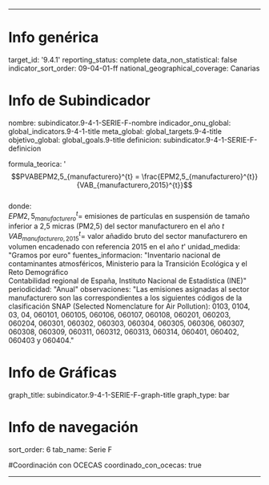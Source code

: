 ---

# Info genérica
target_id: '9.4.1'
reporting_status: complete
data_non_statistical: false
indicator_sort_order: 09-04-01-ff
national_geographical_coverage: Canarias

# Info de Subindicador
nombre: subindicator.9-4-1-SERIE-F-nombre
indicador_onu_global: global_indicators.9-4-1-title
meta_global: global_targets.9-4-title
objetivo_global: global_goals.9-title
definicion: subindicator.9-4-1-SERIE-F-definicion

formula_teorica: '$$PVABEPM2,5_{manufacturero}^{t} = \frac{EPM2,5_{manufacturero}^{t}}{VAB_{manufacturero,2015}^{t}}$$ <br>
donde: <br>
$EPM2,5_{manufacturero}^{t} =$ emisiones de partículas en suspensión de tamaño inferior a 2,5 micras (PM2,5) del sector manufacturero en el año $t$<br>
$VAB_{manufacturero,2015}^{t} =$ valor añadido bruto del sector manufacturero en volumen encadenado con referencia 2015 en el año $t$'
unidad_medida: "Gramos por euro"
fuentes_informacion: "Inventario nacional de contaminantes atmosféricos, Ministerio para la Transición Ecológica y el Reto Demográfico<br>
Contabilidad regional de España, Instituto Nacional de Estadística (INE)"
periodicidad: "Anual"
observaciones: "Las emisiones asignadas al sector manufacturero son las correspondientes a los siguientes códigos de la clasificación SNAP (Selected Nomenclature for Air Pollution): 0103, 0104, 03, 04, 060101, 060105, 060106, 060107, 060108, 060201, 060203, 060204, 060301, 060302, 060303, 060304, 060305, 060306, 060307, 060308, 060309, 060311, 060312, 060313, 060314, 060401, 060402, 060403 y 060404."

# Info de Gráficas
graph_title: subindicator.9-4-1-SERIE-F-graph-title
graph_type: bar

# Info de navegación
sort_order: 6
tab_name: Serie F

#Coordinación con OCECAS
coordinado_con_ocecas: true

---